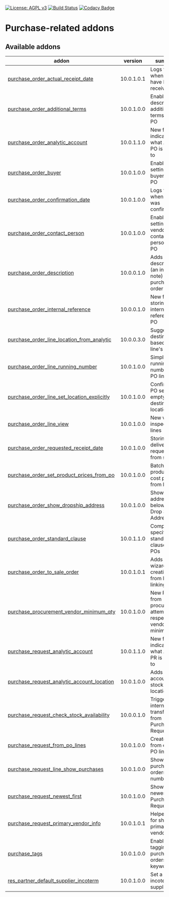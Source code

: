 [![License: AGPL v3](https://img.shields.io/badge/License-AGPL%20v3-blue.svg)](https://www.gnu.org/licenses/agpl-3.0)
[![Build Status](https://travis-ci.org/Tawasta/purchase.svg?branch=10.0)](https://travis-ci.org/Tawasta/purchase)
[![Codacy Badge](https://api.codacy.com/project/badge/Grade/5533f4aeca2045459e731d58c9c324d4)](https://www.codacy.com/app/jarmokortetjarvi/purchase?utm_source=github.com&amp;utm_medium=referral&amp;utm_content=Tawasta/purchase&amp;utm_campaign=Badge_Grade)

Purchase-related addons
=======================

[//]: # (addons)

Available addons
----------------
addon | version | summary
--- | --- | ---
[purchase_order_actual_receipt_date](purchase_order_actual_receipt_date/) | 10.0.1.0.1 | Logs the date when all lines have been received
[purchase_order_additional_terms](purchase_order_additional_terms/) | 10.0.1.0.0 | Enables describing additional terms for a PO
[purchase_order_analytic_account](purchase_order_analytic_account/) | 10.0.1.1.0 | New field for indicating what AA the PO is related to
[purchase_order_buyer](purchase_order_buyer/) | 10.0.1.0.0 | Enables setting the buyer for a PO
[purchase_order_confirmation_date](purchase_order_confirmation_date/) | 10.0.1.0.0 | Logs the date when the PO was confirmed
[purchase_order_contact_person](purchase_order_contact_person/) | 10.0.1.0.0 | Enables setting the vendor's contact person for a PO
[purchase_order_description](purchase_order_description/) | 10.0.0.1.0 | Adds a description (an internal note) to purchase order
[purchase_order_internal_reference](purchase_order_internal_reference/) | 10.0.0.1.0 | New field for storing an internal reference to PO
[purchase_order_line_location_from_analytic](purchase_order_line_location_from_analytic/) | 10.0.0.3.0 | Suggest line destination based on line's AA
[purchase_order_line_running_number](purchase_order_line_running_number/) | 10.0.1.0.0 | Simple running number for PO lines
[purchase_order_line_set_location_explicitly](purchase_order_line_set_location_explicitly/) | 10.0.1.0.0 | Confirming a PO sets lines' empty destination locations
[purchase_order_line_view](purchase_order_line_view/) | 10.0.1.0.0 | New view for inspecting PO lines
[purchase_order_requested_receipt_date](purchase_order_requested_receipt_date/) | 10.0.1.0.0 | Storing the delivery date requested from supplier
[purchase_order_set_product_prices_from_po](purchase_order_set_product_prices_from_po/) | 10.0.1.0.0 | Batch update products' cost prices from PO
[purchase_order_show_dropship_address](purchase_order_show_dropship_address/) | 10.0.1.0.0 | Show the full address below the Drop Ship Address
[purchase_order_standard_clause](purchase_order_standard_clause/) | 10.0.1.1.0 | Company-specific standard clause for POs
[purchase_order_to_sale_order](purchase_order_to_sale_order/) | 10.0.1.0.1 | Adds a wizard for creating a SO from PO and linking them
[purchase_procurement_vendor_minimum_qty](purchase_procurement_vendor_minimum_qty/) | 10.0.1.0.0 | New POs from procurements attempt to respect vendor minimums
[purchase_request_analytic_account](purchase_request_analytic_account/) | 10.0.1.1.0 | New field for indicating what AA the PR is related to
[purchase_request_analytic_account_location](purchase_request_analytic_account_location/) | 10.0.1.0.0 | Adds analytic account stock location to PR
[purchase_request_check_stock_availability](purchase_request_check_stock_availability/) | 10.0.0.1.0 | Trigger internal transfers from Purchase Request view
[purchase_request_from_po_lines](purchase_request_from_po_lines/) | 10.0.1.0.0 | Create PRs from existing PO lines
[purchase_request_line_show_purchases](purchase_request_line_show_purchases/) | 10.0.1.0.0 | Show related purchase orders' numbers
[purchase_request_newest_first](purchase_request_newest_first/) | 10.0.1.0.0 | Shows newest Purchase Requests first
[purchase_request_primary_vendor_info](purchase_request_primary_vendor_info/) | 10.0.1.0.1 | Helper fields for showing primary vendor's info
[purchase_tags](purchase_tags/) | 10.0.1.0.0 | Enables tagging purchase orders with keywords
[res_partner_default_supplier_incoterm](res_partner_default_supplier_incoterm/) | 10.0.1.0.0 | Set a default incoterm for supplier

[//]: # (end addons)


